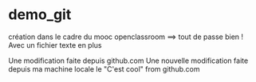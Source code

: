 # demo_git
création dans le cadre du mooc openclassroom ==> tout de passe bien !
Avec un fichier texte en plus

Une modification faite depuis github.com
Une nouvelle modification faite depuis ma machine locale
le "C'est cool" from github.com
